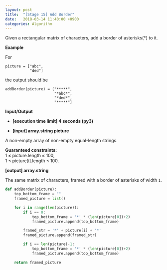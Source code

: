 ```yaml
---
layout: post
title:  "[Stage 15] Add Border"
date:   2018-03-14 11:40:00 +0900
categories: Algorithm
---
```


Given a rectangular matrix of characters, add a border of asterisks(*) to it.

**Example**

For

```
picture = ["abc",
           "ded"]
```

the output should be

```
addBorder(picture) = ["*****",
                      "*abc*",
                      "*ded*",
                      "*****"]
```

**Input/Output**

- **[execution time limit] 4 seconds (py3)**

- **[input] array.string picture**

A non-empty array of non-empty equal-length strings.

**Guaranteed constraints:**  
1 ≤ picture.length ≤ 100,  
1 ≤ picture[i].length ≤ 100.  

**[output] array.string**

The same matrix of characters, framed with a border of asterisks of width `1`.

```python
def addBorder(picture):
    top_bottom_frame = ""
    framed_picture = list()

    for i in range(len(picture)):
        if i == 0:
            top_bottom_frame = '*' * (len(picture[0])+2)
            framed_picture.append(top_bottom_frame)

        framed_str = '*' + picture[i] + '*'
        framed_picture.append(framed_str)

        if i == len(picture)-1:
            top_bottom_frame = '*' * (len(picture[0])+2)
            framed_picture.append(top_bottom_frame)

    return framed_picture
```
